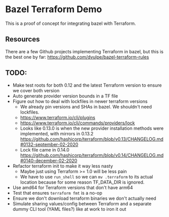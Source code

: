 # Bazel Terraform Demo

This is a proof of concept for integrating bazel with Terraform.

## Resources

There are a few Github projects implementing Terraform in bazel, but this is the
best one by far: https://github.com/dvulpe/bazel-terraform-rules

## TODO:

- Make test roots for both 0.12 and the latest Terraform version to ensure we
  cover both version
- Auto generate provider version bounds in a TF file
- Figure out how to deal with lockfiles in newer terraform versions
  - We already pin versions and SHAs in bazel. We shouldn't need lockfiles.
  - https://www.terraform.io/cli/plugins
  - https://www.terraform.io/cli/commands/providers/lock
  - Looks like 0.13.0 is when the new provider installation methods were
    implemented, with mirrors in 0.13.2
    https://github.com/hashicorp/terraform/blob/v0.13/CHANGELOG.md#0132-september-02-2020
  - Lock file came in 0.14.0 https://github.com/hashicorp/terraform/blob/v0.14/CHANGELOG.md#0140-december-02-2020
- Refactor terraform init to make it way less nasty
  - Maybe just using Terraform >= 1.0 will be less pain
  - We have to use `run_shell` so we can `mv .terraform` to its actual location
    because for some reason TF_DATA_DIR is ignored.
- Use amd64 for Terraform versions that don't have arm64
- Test that ensures `terraform fmt` is a no-op
- Ensure we don't download terraform binaries we don't actually need
- Simulate sharing values/config between Terraform and a separate dummy CLI tool
  (YAML files?) like at work to iron it out

